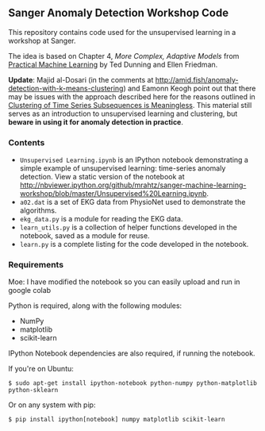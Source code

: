 ## Sanger Anomaly Detection Workshop Code

This repository contains code used for the unsupervised learning in a workshop at Sanger.

The idea is based on Chapter 4, *More Complex, Adaptive Models* from
[Practical Machine Learning](https://www.safaribooksonline.com/library/view/practical-machine-learning/9781491914151/ch04.html)
by Ted Dunning and Ellen Friedman.

**Update**: Majid al-Dosari (in the comments at
<http://amid.fish/anomaly-detection-with-k-means-clustering>) and Eamonn Keogh
point out that there may be issues with the approach described here for the
reasons outlined in
[Clustering of Time Series Subsequences is Meaningless](http://www.cs.ucr.edu/~eamonn/meaningless.pdf).
This material still serves as an introduction to unsupervised learning and
clustering, but **beware in using it for anomaly detection in practice**.

### Contents

* `Unsupervised Learning.ipynb` is an IPython notebook demonstrating a simple example of unsupervised learning: time-series anomaly detection. View a static version of the notebook at http://nbviewer.ipython.org/github/mrahtz/sanger-machine-learning-workshop/blob/master/Unsupervised%20Learning.ipynb.
* `a02.dat` is a set of EKG data from PhysioNet used to demonstrate the
  algorithms.
* `ekg_data.py` is a module for reading the EKG data.
* `learn_utils.py` is a collection of helper functions developed in the
  notebook, saved as a module for reuse.
* `learn.py` is a complete listing for the code developed in the notebook.

### Requirements

 Moe: I have modified the notebook so you can easily upload and run in google colab

Python is required, along with the following modules:
* NumPy
* matplotlib
* scikit-learn

IPython Notebook dependencies are also required, if running the notebook.

If you're on Ubuntu:
```
$ sudo apt-get install ipython-notebook python-numpy python-matplotlib python-sklearn
```
Or on any system with pip:
```
$ pip install ipython[notebook] numpy matplotlib scikit-learn
```
